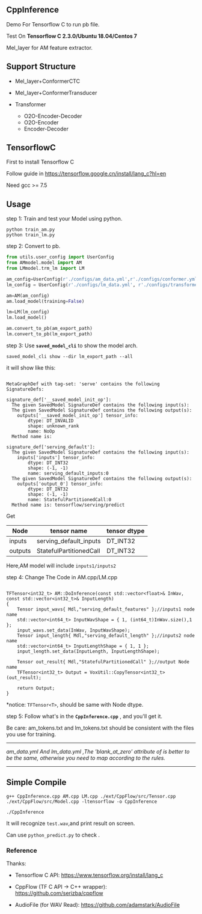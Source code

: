 ## CppInference

Demo For Tensorflow C to run pb file.

Test On **Tensorflow C 2.3.0/Ubuntu 18.04/Centos 7**

Mel_layer for AM feature extractor.


## Support Structure

- Mel_layer+ConformerCTC

- Mel_layer+ConformerTransducer

-   Transformer
       -  O2O-Encoder-Decoder 
       -  O2O-Encoder 
       -  Encoder-Decoder 

## TensorflowC

First to install Tensorflow C 

Follow guide in https://tensorflow.google.cn/install/lang_c?hl=en

Need gcc >= 7.5



## Usage

step 1: Train and test your Model using python.
```shell
python train_am.py
python train_lm.py
```
step 2: Convert to pb.

```python
from utils.user_config import UserConfig
from AMmodel.model import AM
from LMmodel.trm_lm import LM

am_config=UserConfig(r'./configs/am_data.yml',r'./configs/conformer.yml')
lm_config = UserConfig(r'./configs/lm_data.yml', r'./configs/transformer.yml')

am=AM(am_config)
am.load_model(training=False)

lm=LM(lm_config)
lm.load_model()

am.convert_to_pb(am_export_path)
lm.convert_to_pb(lm_export_path)

```

step 3: Use **`saved_model_cli`** to show the model arch.
```shell
saved_model_cli show --dir lm_export_path --all
```

it will show like this:
```text

MetaGraphDef with tag-set: 'serve' contains the following SignatureDefs:

signature_def['__saved_model_init_op']:
  The given SavedModel SignatureDef contains the following input(s):
  The given SavedModel SignatureDef contains the following output(s):
    outputs['__saved_model_init_op'] tensor_info:
        dtype: DT_INVALID
        shape: unknown_rank
        name: NoOp
  Method name is:

signature_def['serving_default']:
  The given SavedModel SignatureDef contains the following input(s):
    inputs['inputs'] tensor_info:
        dtype: DT_INT32
        shape: (-1, -1)
        name: serving_default_inputs:0
  The given SavedModel SignatureDef contains the following output(s):
    outputs['output_0'] tensor_info:
        dtype: DT_INT32
        shape: (-1, -1)
        name: StatefulPartitionedCall:0
  Method name is: tensorflow/serving/predict
```
Get 

Node |tensor name|tensor dtype|
-----|---------|------|
inputs|serving_default_inputs|DT_INT32|
outputs|StatefulPartitionedCall|DT_INT32|

Here,AM model will include `inputs1/inputs2`


step 4: Change The Code in AM.cpp/LM.cpp 

```text

TFTensor<int32_t> AM::DoInference(const std::vector<float>& InWav, const std::vector<int32_t>& InputLength)
{
    Tensor input_wavs{ Mdl,"serving_default_features" };//inputs1 node name
	std::vector<int64_t> InputWavShape = { 1, (int64_t)InWav.size(),1 };
	input_wavs.set_data(InWav, InputWavShape);
	Tensor input_length{ Mdl,"serving_default_length" };//inputs2 node name
	std::vector<int64_t> InputLengthShape = { 1, 1 };
	input_length.set_data(InputLength, InputLengthShape);
	
	Tensor out_result{ Mdl,"StatefulPartitionedCall" };//output Node name
	TFTensor<int32_t> Output = VoxUtil::CopyTensor<int32_t>(out_result);
	
	return Output;
}
```
*notice: ``TFTensor<T>``, should be same with Node dtype. 

step 5: Follow what's in the **`CppInference.cpp`** , and you'll get it.

Be care: am_tokens.txt and lm_tokens.txt should  be consistent with the files you use for training.

****
_am_data.yml  And lm_data.yml ,The 'blank_at_zero' attribute of is better to be the same, otherwise you need to map according to the rules._ 
****

## Simple Compile
```text
g++ CppInference.cpp AM.cpp LM.cpp ./ext/CppFlow/src/Tensor.cpp ./ext/CppFlow/src/Model.cpp -ltensorflow -o CppInference

./CppInference

```

It will recognize `test.wav`,and print result on screen.

Can use `python_predict.py` to check .

### Reference

Thanks:

- Tensorflow C API: https://www.tensorflow.org/install/lang_c

- CppFlow (TF C API -> C++ wrapper): https://github.com/serizba/cppflow

- AudioFile (for WAV Read): https://github.com/adamstark/AudioFile
